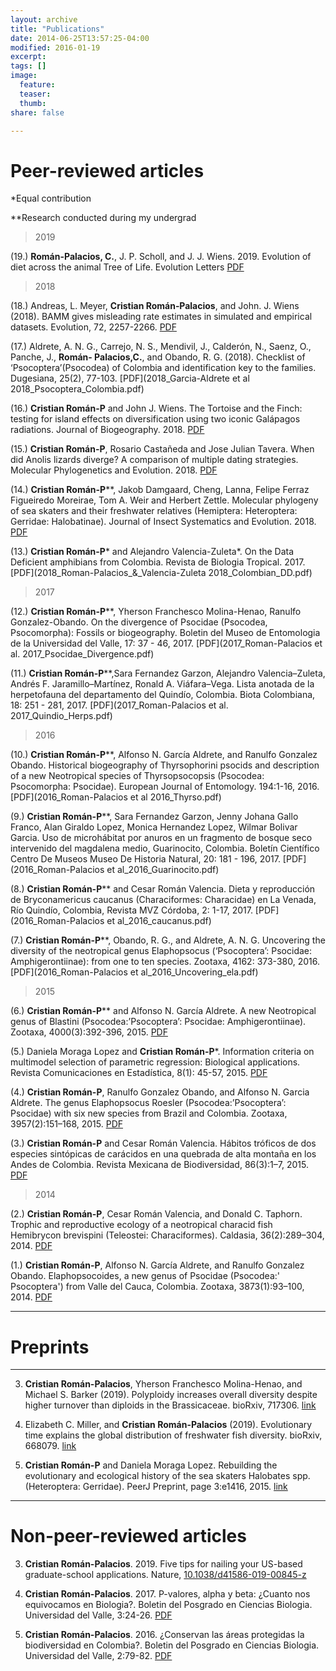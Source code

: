 ```yaml
---
layout: archive
title: "Publications"
date: 2014-06-25T13:57:25-04:00
modified: 2016-01-19
excerpt:
tags: []
image:
  feature:
  teaser:
  thumb:
share: false

---
```


# Peer-reviewed articles

*Equal contribution

**Research conducted during my undergrad

>2019

(19.) **Román-Palacios, C.**, J. P. Scholl, and J. J. Wiens. 2019. Evolution of diet across the animal Tree of Life. Evolution Letters [PDF](2019_Roman-Palacios_et_al_EvoLett_2019.pdf) <div data-badge-popover="right" data-badge-type="medium-donut" data-doi="10.1038/nature.2014.14583" data-hide-no-mentions="true" class="altmetric-embed"></div> <script type='text/javascript' src='https://d1bxh8uas1mnw7.cloudfront.net/assets/embed.js'></script>


>2018

(18.) Andreas, L. Meyer, **Cristian Román‐Palacios**, and John. J. Wiens (2018). BAMM gives misleading rate estimates in simulated and empirical datasets. Evolution, 72, 2257-2266. [PDF](2018_Meyer_et_al_Evol_2018_BAMM.pdf)



(17.) Aldrete, A. N. G., Carrejo, N. S., Mendivil, J., Calderón, N., Saenz, O., Panche, J., **Román- Palacios,C.**, and Obando, R. G. (2018). Checklist of ‘Psocoptera’(Psocodea) of Colombia and identification key to the families. Dugesiana, 25(2), 77-103. [PDF](2018_Garcia-Aldrete et al 2018_Psocoptera_Colombia.pdf)

(16.) **Cristian Román-P** and John J. Wiens. The Tortoise and the Finch: testing for island effects on diversification using two iconic Galápagos radiations. Journal of Biogeography. 2018. [PDF](2018_Roman_Palacios_Wiens_JBI_2018.pdf)

(15.) **Cristian Román-P**, Rosario Castañeda and Jose Julian Tavera. When did Anolis lizards diverge? A comparison of multiple dating strategies. Molecular Phylogenetics and Evolution. 2018. [PDF](2018_Roman-Palacios_et_al_Anolis.pdf)

(14.) **Cristian Román-P****, Jakob Damgaard, Cheng, Lanna, Felipe Ferraz Figueiredo Moreirae, Tom A. Weir and Herbert Zettle. Molecular phylogeny of sea skaters and their freshwater relatives (Hemiptera: Heteroptera: Gerridae: Halobatinae). Journal of Insect Systematics and Evolution. 2018. [PDF](2018_Roman-Palacios_et_al._Halobatinae.pdf)

(13.) **Cristian Román-P*** and Alejandro Valencia-Zuleta*. On the Data Deficient amphibians from Colombia. Revista de Biologia Tropical. 2017. [PDF](2018_Roman-Palacios_&_Valencia-Zuleta 2018_Colombian_DD.pdf)

>2017

(12.) **Cristian Román-P****, Yherson Franchesco Molina-Henao, Ranulfo Gonzalez-Obando. On the divergence of Psocidae (Psocodea, Psocomorpha): Fossils or biogeography. Boletin del Museo de Entomologia de la Universidad del Valle, 17: 37 - 46, 2017. [PDF](2017_Roman-Palacios et al. 2017_Psocidae_Divergence.pdf)

(11.) **Cristian Román-P****,Sara Fernandez Garzon, Alejandro Valencia–Zuleta, Andrés F. Jaramillo–Martínez, Ronald A. Viáfara–Vega. Lista anotada de la herpetofauna del departamento del Quindío, Colombia. Biota Colombiana, 18: 251 - 281, 2017. [PDF](2017_Roman-Palacios et al. 2017_Quindio_Herps.pdf)


>2016

(10.) **Cristian Román-P****, Alfonso N. García Aldrete, and Ranulfo Gonzalez Obando. Historical biogeography of Thyrsophorini psocids and description of a new Neotropical species of Thyrsopsocopsis (Psocodea: Psocomorpha: Psocidae). European Journal of Entomology. 194:1-16, 2016. [PDF](2016_Roman-Palacios et al 2016_Thyrso.pdf)

(9.) **Cristian Román-P****, Sara Fernandez Garzon, Jenny Johana Gallo Franco, Alan Giraldo Lopez, Monica Hernandez Lopez, Wilmar Bolivar Garcia. Uso de microhábitat por anuros en un fragmento de bosque seco intervenido del magdalena medio, Guarinocito, Colombia. Boletín Científico Centro De Museos Museo De Historia Natural, 20: 181 - 196, 2017. [PDF](2016_Roman-Palacios et al_2016_Guarinocito.pdf)

(8.) **Cristian Román-P**** and Cesar Román Valencia. Dieta y reproducción de Bryconamericus caucanus (Characiformes: Characidae) en La Venada, Río Quindío, Colombia, Revista MVZ Córdoba, 2: 1-17, 2017. [PDF](2016_Roman-Palacios et al_2016_caucanus.pdf)

(7.) **Cristian Román-P****, Obando, R. G., and Aldrete, A. N. G. Uncovering the diversity of the neotropical genus Elaphopsocus (‘Psocoptera’: Psocidae: Amphigerontiinae): from one to ten species. Zootaxa, 4162: 373-380, 2016. [PDF](2016_Roman-Palacios et al_2016_Uncovering_ela.pdf)

>2015

(6.) **Cristian Román-P**** and Alfonso N. García Aldrete. A new Neotropical genus of Blastini (Psocodea:’Psocoptera’: Psocidae: Amphigerontiinae). Zootaxa, 4000(3):392-396, 2015. [PDF](2015_Garcia-Aldrete_Roman-Palacios_2015_Blastini.pdf)

(5.) Daniela Moraga Lopez and **Cristian Román-P***. Information criteria on multimodel selection of parametric regression: Biological applications. Revista Comunicaciones en Estadística, 8(1): 45-57, 2015. [PDF](2015_Moraga_Lopez_Roman-Palacios_2015_Multimodel.pdf)

(4.) **Cristian Román-P**, Ranulfo Gonzalez Obando, and Alfonso N. Garcia Aldrete. The genus Elaphopsocus Roesler (Psocodea:’Psocoptera’: Psocidae) with six new species from Brazil and Colombia. Zootaxa, 3957(2):151–168, 2015. [PDF](2015_Roman-Palacios_et_al_2015_Elaphosocus.pdf)

(3.) **Cristian Román-P** and Cesar Román Valencia. Hábitos tróficos de dos especies sintópicas de carácidos en una quebrada de alta montaña en los Andes de Colombia. Revista Mexicana de Biodiversidad, 86(3):1–7, 2015. [PDF](2015_Roman-Palacios_&_Roman-Valencia_2015_Two_freshwater.pdf)

>2014

(2.) **Cristian Román-P**, Cesar Román Valencia, and Donald C. Taphorn. Trophic and reproductive ecology of a neotropical characid fish Hemibrycon brevispini (Teleostei: Characiformes). Caldasia, 36(2):289–304, 2014. [PDF](2015_Roman-Palacios_et_al_2015_Brevi.pdf)

(1.) **Cristian Román-P**, Alfonso N. García Aldrete, and Ranulfo Gonzalez Obando. Elaphopsocoides, a new genus of Psocidae (Psocodea:' Psocoptera') from Valle del Cauca, Colombia. Zootaxa, 3873(1):93–100, 2014.  [PDF](2014_Roman-P_et_al_2014_Elaphopsocus.pdf)

---

# Preprints

---

3. **Cristian Román-Palacios**, Yherson Franchesco Molina-Henao, and Michael S. Barker (2019). Polyploidy increases overall diversity despite higher turnover than diploids in the Brassicaceae. bioRxiv, 717306. [link](https://www.biorxiv.org/content/10.1101/717306v1)

2. Elizabeth C. Miller, and **Cristian Román-Palacios** (2019). Evolutionary time explains the global distribution of freshwater fish diversity. bioRxiv, 668079. [link](https://www.biorxiv.org/content/10.1101/668079v1.abstract)

1. **Cristian Román-P** and Daniela Moraga Lopez. Rebuilding the evolutionary and ecological history of the sea skaters Halobates spp. (Heteroptera: Gerridae). PeerJ Preprint, page 3:e1416, 2015. [link](https://peerj.com/preprints/1164/)

---




# Non-peer-reviewed articles

3. **Cristian Román-Palacios**. 2019. Five tips for nailing your US-based graduate-school applications.
Nature, [10.1038/d41586-019-00845-z](https://www.nature.com/articles/d41586-019-00845-z)

2. **Cristian Román-Palacios**. 2017. P-valores, alpha y beta: ¿Cuanto nos equivocamos en Biologia?. Boletin del Posgrado en Ciencias Biologia. Universidad del Valle, 3:24-26. [PDF](Roman-Palacios_2017_stat.pdf)

1. **Cristian Román-Palacios**. 2016. ¿Conservan las áreas protegidas la biodiversidad en Colombia?. Boletin del Posgrado en Ciencias Biologia. Universidad del Valle, 2:79-82. [PDF](Roman-Palacios_2016_Areas_Protegidas.pdf)





